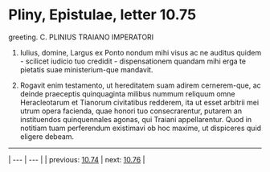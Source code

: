 # Pliny, Epistulae, letter 10.75

greeting. C. PLINIUS TRAIANO IMPERATORI



1. Iulius, domine, Largus ex Ponto nondum mihi visus ac ne auditus quidem - scilicet iudicio tuo credidit - dispensationem quandam mihi erga te pietatis suae ministerium-que mandavit.



2. Rogavit enim testamento, ut hereditatem suam adirem cernerem-que, ac deinde praeceptis quinquaginta milibus nummum reliquum omne Heracleotarum et Tianorum civitatibus redderem, ita ut esset arbitrii mei utrum opera facienda, quae honori tuo consecrarentur, putarem an instituendos quinquennales agonas, qui Traiani appellarentur. Quod in notitiam tuam perferendum existimavi ob hoc maxime, ut dispiceres quid eligere debeam.



---

| --- | --- |
| previous: [10.74](../10.74/) | next: [10.76](../10.76/) |